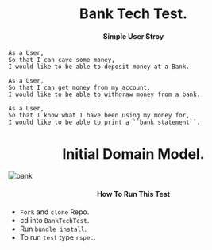 <h1 align='center'>
  Bank Tech Test.
</h1>

<h4 align='center'>
  Simple User Stroy
</h4>

```
As a User,
So that I can cave some money,
I would like to be able to deposit money at a Bank.
```

```
As a User,
So that I can get money from my account,
I would like to be able to withdraw money from a bank.
```

```
As a User,
So that I know what I have been using my money for,
I would like to be able to print a ``bank statement``.
```
<h1 align='center'>
Initial Domain Model.
</h1>

![bank](https://user-images.githubusercontent.com/37377831/58862124-def88480-86a7-11e9-952f-4efcf856000f.jpg)

<h4 align='center'>
  How To Run This Test
</h4>

- ``Fork`` and ``clone`` Repo.
- cd into ``BankTechTest``.
- Run ``bundle install``.
- To run ``test``  type ``rspec``.
